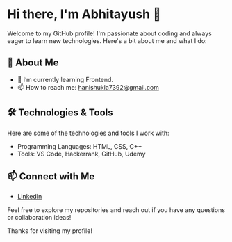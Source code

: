 # Hi there, I'm Abhitayush 👋

Welcome to my GitHub profile! I'm passionate about coding and always eager to learn new technologies. Here's a bit about me and what I do:

## 🚀 About Me

- 🌱 I’m currently learning Frontend.
- 📫 How to reach me: hanishukla7392@gmail.com

## 🛠️ Technologies & Tools

Here are some of the technologies and tools I work with:

- Programming Languages: HTML, CSS, C++
- Tools: VS Code, Hackerrank, GitHub, Udemy

## 📫 Connect with Me

- [LinkedIn](https://www.linkedin.com/in/abhitayush?utm_source=share&utm_campaign=share_via&utm_content=profile&utm_medium=android_app)

Feel free to explore my repositories and reach out if you have any questions or collaboration ideas!

Thanks for visiting my profile!
